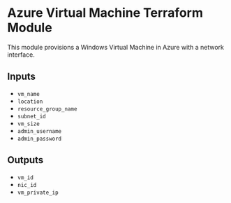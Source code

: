 # Azure Virtual Machine Terraform Module

This module provisions a Windows Virtual Machine in Azure with a network interface.

## Inputs
- `vm_name`
- `location`
- `resource_group_name`
- `subnet_id`
- `vm_size`
- `admin_username`
- `admin_password`

## Outputs
- `vm_id`
- `nic_id`
- `vm_private_ip`